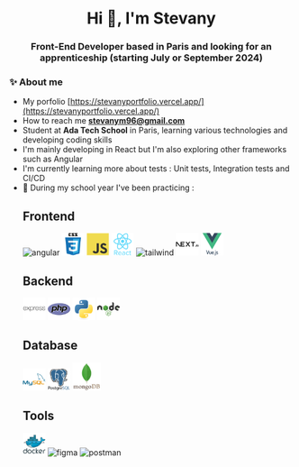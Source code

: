 
<h1 align="center">Hi 👋, I'm Stevany</h1>
<h3 align="center">Front-End Developer based in Paris and looking for an apprenticeship (starting July or September 2024)</h3>

<h3>✨ About me</h3> 

- My porfolio [https://stevanyportfolio.vercel.app/](https://stevanyportfolio.vercel.app/)
- How to reach me **stevanym96@gmail.com**
- Student at **Ada Tech School** in Paris, learning various technologies and developing coding skills
- I'm mainly developing in React but I'm also exploring other frameworks such as Angular
- I'm currently learning more about tests : Unit tests, Integration tests and CI/CD
- 🌱 During my school year I've been practicing :
  ## Frontend
  <img src="https://angular.io/assets/images/logos/angular/angular.svg" alt="angular" width="40" height="40"/> <img src="https://raw.githubusercontent.com/devicons/devicon/master/icons/css3/css3-original-wordmark.svg" alt="css3" width="40" height="40"/> <img src="https://raw.githubusercontent.com/devicons/devicon/master/icons/javascript/javascript-original.svg" alt="javascript" width="40" height="40"/> <img src="https://raw.githubusercontent.com/devicons/devicon/master/icons/react/react-original-wordmark.svg" alt="react" width="40" height="40"/> <img src="https://www.vectorlogo.zone/logos/tailwindcss/tailwindcss-icon.svg" alt="tailwind" width="40" height="40"/> <img src="https://raw.githubusercontent.com/devicons/devicon/master/icons/nextjs/nextjs-original-wordmark.svg" alt="next" width="40" height="40"/> <img src="https://raw.githubusercontent.com/devicons/devicon/master/icons/vuejs/vuejs-original-wordmark.svg" alt="vue" width="40" height="40"/>
  ## Backend
  <img src="https://raw.githubusercontent.com/devicons/devicon/master/icons/express/express-original-wordmark.svg" alt="express" width="40" height="40"/> <img src="https://raw.githubusercontent.com/devicons/devicon/master/icons/php/php-original.svg" alt="php" width="40" height="40"/> <img src="https://raw.githubusercontent.com/devicons/devicon/master/icons/python/python-original.svg" alt="python" width="40" height="40"/> <img src="https://raw.githubusercontent.com/devicons/devicon/master/icons/nodejs/nodejs-original-wordmark.svg" alt="nodejs" width="40" height="40"/>
  ## Database
  <img src="https://raw.githubusercontent.com/devicons/devicon/master/icons/mysql/mysql-original-wordmark.svg" alt="mysql" width="40" height="40"/> <img src="https://raw.githubusercontent.com/devicons/devicon/master/icons/postgresql/postgresql-original-wordmark.svg" alt="postgresql" width="40" height="40"/> <img src="https://raw.githubusercontent.com/devicons/devicon/master/icons/mongodb/mongodb-original-wordmark.svg" alt="mongodb" width="50" height="50"/>
  ## Tools
  <img src="https://raw.githubusercontent.com/devicons/devicon/master/icons/docker/docker-original-wordmark.svg" alt="docker" width="40" height="40"/> <img src="https://www.vectorlogo.zone/logos/figma/figma-icon.svg" alt="figma" width="40" height="40"/> <img src="https://www.vectorlogo.zone/logos/getpostman/getpostman-icon.svg" alt="postman" width="40" height="40"/> </a>


